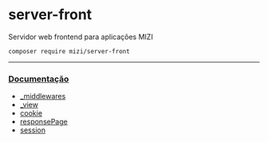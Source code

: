 # server-front

Servidor web frontend para aplicações MIZI

    composer require mizi/server-front

---

### [Documentação](https://github.com/mizi-php/server-front/tree/main/.doc)

 - [_middlewares](https://github.com/mizi-php/server-front/tree/main/.doc/_middlewares.md)
 - [_view](https://github.com/mizi-php/server-front/tree/main/.doc/_view.md)
 - [cookie](https://github.com/mizi-php/server-front/tree/main/.doc/cookie.md)
 - [responsePage](https://github.com/mizi-php/server-front/tree/main/.doc/responsePage.md)
 - [session](https://github.com/mizi-php/server-front/tree/main/.doc/session.md)